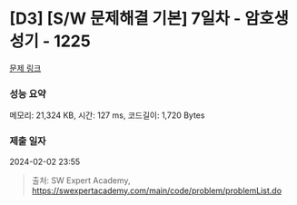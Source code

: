 # [D3] [S/W 문제해결 기본] 7일차 - 암호생성기 - 1225 

[문제 링크](https://swexpertacademy.com/main/code/problem/problemDetail.do?contestProbId=AV14uWl6AF0CFAYD) 

### 성능 요약

메모리: 21,324 KB, 시간: 127 ms, 코드길이: 1,720 Bytes

### 제출 일자

2024-02-02 23:55



> 출처: SW Expert Academy, https://swexpertacademy.com/main/code/problem/problemList.do